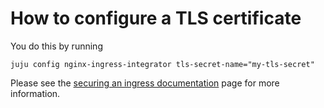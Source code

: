 # How to configure a TLS certificate

You do this by running
```
juju config nginx-ingress-integrator tls-secret-name="my-tls-secret"
```
Please see the [securing an ingress documentation](https://charmhub.io/nginx-ingress-integrator/docs/secure-an-ingress-with-tls) page for more information.
